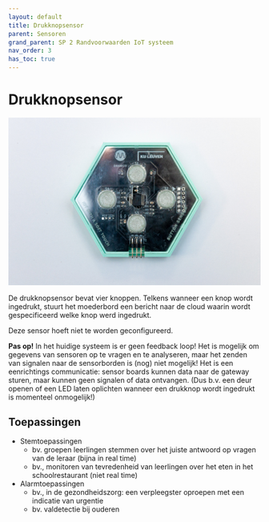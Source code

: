 ```yaml
---
layout: default
title: Drukknopsensor
parent: Sensoren
grand_parent: SP 2 Randvoorwaarden IoT systeem
nav_order: 3
has_toc: true
---
```


# Drukknopsensor

![](./../../assets/images/button-sensor.jpg)

De drukknopsensor bevat vier knoppen.
Telkens wanneer een knop wordt ingedrukt, stuurt het moederbord een bericht naar de cloud waarin wordt gespecificeerd welke knop werd ingedrukt.

Deze sensor hoeft niet te worden geconfigureerd.

__Pas op!__ In het huidige systeem is er geen feedback loop! Het is mogelijk om gegevens van sensoren op te vragen en te analyseren, maar het zenden van signalen naar de sensorborden is (nog) niet mogelijk! Het is een eenrichtings communicatie: sensor boards kunnen data naar de gateway sturen, maar kunnen geen signalen of data ontvangen. (Dus b.v. een deur openen of een LED laten oplichten wanneer een drukknop wordt ingedrukt is momenteel onmogelijk!)

## Toepassingen
- Stemtoepassingen
	* bv. groepen leerlingen stemmen over het juiste antwoord op vragen van de leraar (bijna in real time)
	* bv., monitoren van tevredenheid van leerlingen over het eten in het schoolrestaurant (niet real time)
- Alarmtoepassingen
	* bv., in de gezondheidszorg: een verpleegster oproepen met een indicatie van urgentie
	* bv. valdetectie bij ouderen
